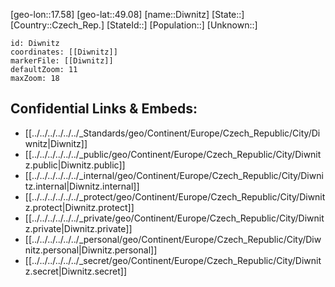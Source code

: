 ﻿---
location: [49.08,17.58]
mapzoom: [7,12] 
mapmarker: city 
type: City
tags:
- geo/City


SpocWebEntityId: 29817
isDeleted: false
confidential: public

---
[geo-lon::17.58]
[geo-lat::49.08]
[name::Diwnitz]
[State::]
[Country::Czech_Rep.]
[StateId::]
[Population::]
[Unknown::]


```leaflet
id: Diwnitz
coordinates: [[Diwnitz]]
markerFile: [[Diwnitz]]
defaultZoom: 11 
maxZoom: 18
```


## Confidential Links & Embeds: 
- [[../../../../../../_Standards/geo/Continent/Europe/Czech_Republic/City/Diwnitz|Diwnitz]] 
- [[../../../../../../_public/geo/Continent/Europe/Czech_Republic/City/Diwnitz.public|Diwnitz.public]] 
- [[../../../../../../_internal/geo/Continent/Europe/Czech_Republic/City/Diwnitz.internal|Diwnitz.internal]] 
- [[../../../../../../_protect/geo/Continent/Europe/Czech_Republic/City/Diwnitz.protect|Diwnitz.protect]] 
- [[../../../../../../_private/geo/Continent/Europe/Czech_Republic/City/Diwnitz.private|Diwnitz.private]] 
- [[../../../../../../_personal/geo/Continent/Europe/Czech_Republic/City/Diwnitz.personal|Diwnitz.personal]] 
- [[../../../../../../_secret/geo/Continent/Europe/Czech_Republic/City/Diwnitz.secret|Diwnitz.secret]] 

